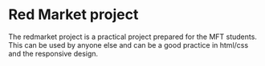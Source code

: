 # Red Market project
The redmarket project is a practical project prepared for the MFT students. This can be used by anyone else and can be a good practice in html/css and the responsive design.
